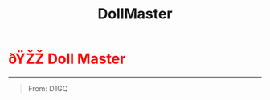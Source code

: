 ﻿---
lang: en-US
title: DollMaster
prev: 
next: Mastermind
---
# <font color=red>ðŸŽŽ <b>Doll Master</b></font> <Badge text="Experimental" type="tip" vertical="middle"/>
---

> From: D1GQ


